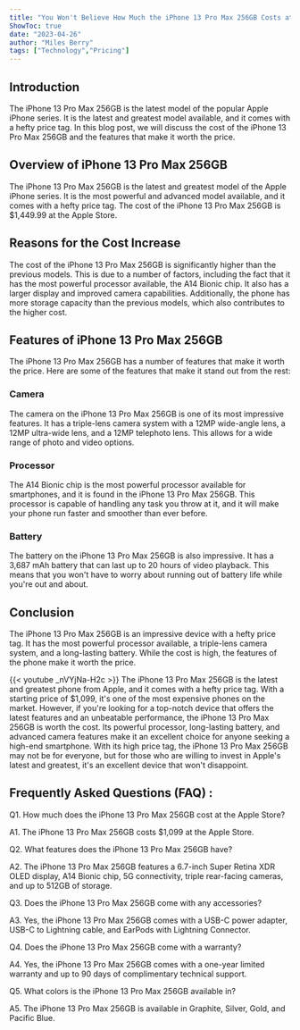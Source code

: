 ```yaml
---
title: "You Won't Believe How Much the iPhone 13 Pro Max 256GB Costs at the Apple Store!"
ShowToc: true 
date: "2023-04-26"
author: "Miles Berry" 
tags: ["Technology","Pricing"]
---
```

## Introduction

The iPhone 13 Pro Max 256GB is the latest model of the popular Apple iPhone series. It is the latest and greatest model available, and it comes with a hefty price tag. In this blog post, we will discuss the cost of the iPhone 13 Pro Max 256GB and the features that make it worth the price.

## Overview of iPhone 13 Pro Max 256GB

The iPhone 13 Pro Max 256GB is the latest and greatest model of the Apple iPhone series. It is the most powerful and advanced model available, and it comes with a hefty price tag. The cost of the iPhone 13 Pro Max 256GB is $1,449.99 at the Apple Store.

## Reasons for the Cost Increase

The cost of the iPhone 13 Pro Max 256GB is significantly higher than the previous models. This is due to a number of factors, including the fact that it has the most powerful processor available, the A14 Bionic chip. It also has a larger display and improved camera capabilities. Additionally, the phone has more storage capacity than the previous models, which also contributes to the higher cost.

## Features of iPhone 13 Pro Max 256GB

The iPhone 13 Pro Max 256GB has a number of features that make it worth the price. Here are some of the features that make it stand out from the rest:

### Camera

The camera on the iPhone 13 Pro Max 256GB is one of its most impressive features. It has a triple-lens camera system with a 12MP wide-angle lens, a 12MP ultra-wide lens, and a 12MP telephoto lens. This allows for a wide range of photo and video options.

### Processor

The A14 Bionic chip is the most powerful processor available for smartphones, and it is found in the iPhone 13 Pro Max 256GB. This processor is capable of handling any task you throw at it, and it will make your phone run faster and smoother than ever before.

### Battery

The battery on the iPhone 13 Pro Max 256GB is also impressive. It has a 3,687 mAh battery that can last up to 20 hours of video playback. This means that you won't have to worry about running out of battery life while you're out and about.

## Conclusion

The iPhone 13 Pro Max 256GB is an impressive device with a hefty price tag. It has the most powerful processor available, a triple-lens camera system, and a long-lasting battery. While the cost is high, the features of the phone make it worth the price.

{{< youtube _nVYjNa-H2c >}} 
The iPhone 13 Pro Max 256GB is the latest and greatest phone from Apple, and it comes with a hefty price tag. With a starting price of $1,099, it's one of the most expensive phones on the market. However, if you're looking for a top-notch device that offers the latest features and an unbeatable performance, the iPhone 13 Pro Max 256GB is worth the cost. Its powerful processor, long-lasting battery, and advanced camera features make it an excellent choice for anyone seeking a high-end smartphone. With its high price tag, the iPhone 13 Pro Max 256GB may not be for everyone, but for those who are willing to invest in Apple's latest and greatest, it's an excellent device that won't disappoint.

## Frequently Asked Questions (FAQ) :
Q1. How much does the iPhone 13 Pro Max 256GB cost at the Apple Store?

A1. The iPhone 13 Pro Max 256GB costs $1,099 at the Apple Store.

Q2. What features does the iPhone 13 Pro Max 256GB have?

A2. The iPhone 13 Pro Max 256GB features a 6.7-inch Super Retina XDR OLED display, A14 Bionic chip, 5G connectivity, triple rear-facing cameras, and up to 512GB of storage.

Q3. Does the iPhone 13 Pro Max 256GB come with any accessories?

A3. Yes, the iPhone 13 Pro Max 256GB comes with a USB-C power adapter, USB-C to Lightning cable, and EarPods with Lightning Connector.

Q4. Does the iPhone 13 Pro Max 256GB come with a warranty?

A4. Yes, the iPhone 13 Pro Max 256GB comes with a one-year limited warranty and up to 90 days of complimentary technical support.

Q5. What colors is the iPhone 13 Pro Max 256GB available in?

A5. The iPhone 13 Pro Max 256GB is available in Graphite, Silver, Gold, and Pacific Blue.


